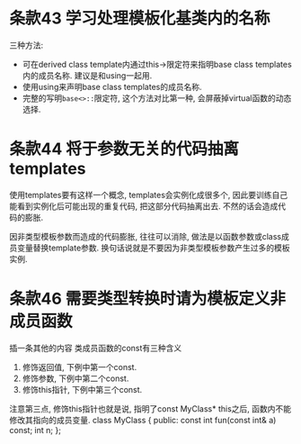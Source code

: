 # 条款43 学习处理模板化基类内的名称

三种方法: 
- 可在derived class template内通过this->限定符来指明base class templates内的成员名称. 建议是和using一起用.
- 使用using来声明base class templates的成员名称.
- 完整的写明`base<>::`限定符, 这个方法对比第一种, 会屏蔽掉virtual函数的动态选择.

# 条款44 将于参数无关的代码抽离templates

使用templates要有这样一个概念, templates会实例化成很多个, 因此要训练自己能看到实例化后可能出现的重复代码, 把这部分代码抽离出去.
不然的话会造成代码的膨胀.

因非类型模板参数而造成的代码膨胀, 往往可以消除, 做法是以函数参数或class成员变量替换template参数. 换句话说就是不要因为非类型模板参数产生过多的模板实例.

# 条款46 需要类型转换时请为模板定义非成员函数

插一条其他的内容
类成员函数的const有三种含义
1. 修饰返回值, 下例中第一个const.
2. 修饰参数, 下例中第二个const.
3. 修饰this指针, 下例中第三个const.

注意第三点, 修饰this指针也就是说, 指明了const MyClass* this之后, 函数内不能修改其指向的成员变量.
    class MyClass {
    public:
        const int fun(const int& a) const;
        int n;
    };

